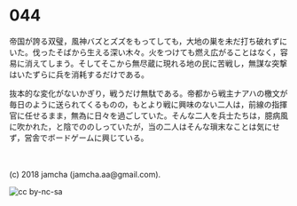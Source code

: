 

# 044

帝国が誇る双璧，風神バズとズズをもってしても，大地の巣を未だ打ち破れずにいた。伐ったそばから生える深い木々。火をつけても燃え広がることはなく，容易に消えてしまう。そしてそこから無尽蔵に現れる地の民に苦戦し，無謀な突撃はいたずらに兵を消耗するだけである。  

抜本的な変化がないかぎり，戦うだけ無駄である。帝都から戦主ナアハの檄文が毎日のように送られてくるものの，もとより戦に興味のない二人は，前線の指揮官に任せるまま，無為に日々を過ごしていた。そんな二人を兵士たちは，臆病風に吹かれた，と陰でののしっていたが，当の二人はそんな瑣末なことは気にせず，営舎でボードゲームに興じている。  

<br>  
<br>  
(c) 2018 jamcha (jamcha.aa@gmail.com).  

![cc by-nc-sa](https://i.creativecommons.org/l/by-nc-sa/4.0/88x31.png)  

